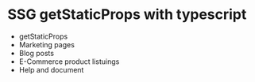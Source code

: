 # SSG getStaticProps with typescript

- getStaticProps
- Marketing pages
- Blog posts
- E-Commerce product listuings
- Help and document
